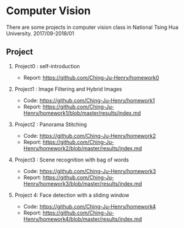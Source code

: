 # Computer Vision
There are some projects in computer vision class in National Tsing Hua University. 2017/09-2018/01

## Project
1. Project0 : self-introduction
      * Report: https://github.com/Ching-Ju-Henry/homework0

2. Project1 : Image Filtering and Hybrid Images
      * Code: https://github.com/Ching-Ju-Henry/homework1
      * Report: https://github.com/Ching-Ju-Henry/homework1/blob/master/results/index.md

3. Project2 : Panorama Stitching
      * Code: https://github.com/Ching-Ju-Henry/homework2
      * Report: https://github.com/Ching-Ju-Henry/homework2/blob/master/results/index.md

4. Project3 : Scene recognition with bag of words
      * Code: https://github.com/Ching-Ju-Henry/homework3
      * Report: https://github.com/Ching-Ju-Henry/homework3/blob/master/results/index.md
      
5. Project 4: Face detection with a sliding window
      * Code: https://github.com/Ching-Ju-Henry/homework4
      * Report: https://github.com/Ching-Ju-Henry/homework4/blob/master/results/index.md

